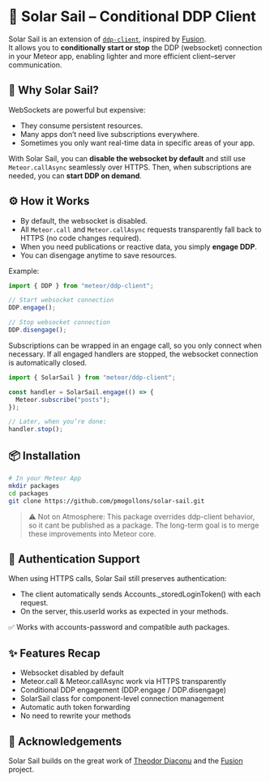 # 🌌 Solar Sail – Conditional DDP Client

Solar Sail is an extension of [`ddp-client`](https://github.com/meteor/meteor/tree/devel/packages/ddp-client), inspired by [Fusion](https://github.com/cult-of-coders/fusion).  
It allows you to **conditionally start or stop** the DDP (websocket) connection in your Meteor app, enabling lighter and more efficient client–server communication.


## 🚀 Why Solar Sail?

WebSockets are powerful but expensive:  
- They consume persistent resources.  
- Many apps don’t need live subscriptions everywhere.  
- Sometimes you only want real-time data in specific areas of your app.  

With Solar Sail, you can **disable the websocket by default** and still use `Meteor.callAsync` seamlessly over HTTPS. Then, when subscriptions are needed, you can **start DDP on demand**.

## ⚙️ How it Works

- By default, the websocket is disabled.  
- All `Meteor.call` and `Meteor.callAsync` requests transparently fall back to HTTPS (no code changes required).  
- When you need publications or reactive data, you simply **engage DDP**.  
- You can disengage anytime to save resources.

Example:  

```js
import { DDP } from "meteor/ddp-client";

// Start websocket connection
DDP.engage();

// Stop websocket connection
DDP.disengage();
```

Subscriptions can be wrapped in an engage call, so you only connect when necessary. If all engaged handlers are stopped, the websocket connection is automatically closed.

```js
import { SolarSail } from "meteor/ddp-client";

const handler = SolarSail.engage(() => {
  Meteor.subscribe("posts");
});

// Later, when you’re done:
handler.stop();
```

## 📦 Installation

```bash
# In your Meteor App
mkdir packages
cd packages
git clone https://github.com/pmogollons/solar-sail.git
```

> ⚠️ Not on Atmosphere:
This package overrides ddp-client behavior, so it cant be published as a package. The long-term goal is to merge these improvements into Meteor core.


## 🔐 Authentication Support

When using HTTPS calls, Solar Sail still preserves authentication:

* The client automatically sends Accounts._storedLoginToken() with each request.
* On the server, this.userId works as expected in your methods.

✅ Works with accounts-password and compatible auth packages.


## ✨ Features Recap
* Websocket disabled by default
* Meteor.call & Meteor.callAsync work via HTTPS transparently
* Conditional DDP engagement (DDP.engage / DDP.disengage)
* SolarSail class for component-level connection management
* Automatic auth token forwarding
* No need to rewrite your methods

## 🙏 Acknowledgements
Solar Sail builds on the great work of [Theodor Diaconu](https://github.com/theodorDiaconu) and the [Fusion](https://github.com/cult-of-coders/fusion) project.